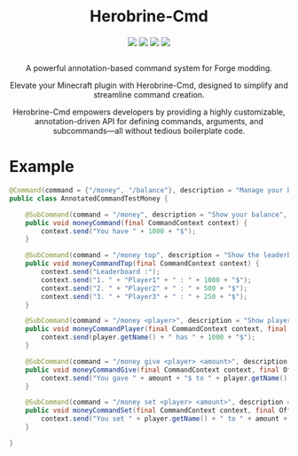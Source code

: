 <div align="center">

# Herobrine-Cmd

<div align="center" >
  <img align="center" src="https://img.shields.io/badge/version-1.0.0 (a409981)-blue">
  <img align="center" src="https://img.shields.io/badge/maintainer-Zeldown-orange">
  <img align="center" src="https://img.shields.io/maintenance/yes/9999">
  <img align="center" src="https://github.com/Zeldown/Herobrine-Cmd/actions/workflows/release.yml/badge.svg">
</div>

<br>

A powerful annotation-based command system for Forge modding.

Elevate your Minecraft plugin with Herobrine-Cmd, designed to simplify and streamline command creation.

Herobrine-Cmd empowers developers by providing a highly customizable, annotation-driven API for defining commands, arguments, and subcommands—all without tedious boilerplate code.
</div>

# Example
```java
@Command(command = {"/money", "/balance"}, description = "Manage your balance", permission = "command.money.use", sender = SenderType.ALL)
public class AnnotatedCommandTestMoney {

	@SubCommand(command = "/money", description = "Show your balance", sender = SenderType.PLAYER)
	public void moneyCommand(final CommandContext context) {
		context.send("You have " + 1000 + "$");
	}

	@SubCommand(command = "/money top", description = "Show the leaderboard")
	public void moneyCommandTop(final CommandContext context) {
		context.send("Leaderboard :");
		context.send("1. " + "Player1" + " : " + 1000 + "$");
		context.send("2. " + "Player2" + " : " + 500 + "$");
		context.send("3. " + "Player3" + " : " + 250 + "$");
	}

	@SubCommand(command = "/money <player>", description = "Show player's balance", permission = "command.money.admin")
	public void moneyCommandPlayer(final CommandContext context, final OfflinePlayer player) {
		context.send(player.getName() + " has " + 1000 + "$");
	}

	@SubCommand(command = "/money give <player> <amount>", description = "Give money to player", permission = "command.money.admin")
	public void moneyCommandGive(final CommandContext context, final OfflinePlayer player, final double amount) {
		context.send("You gave " + amount + "$ to " + player.getName());
	}

	@SubCommand(command = "/money set <player> <amount>", description = "Set player's balance", permission = "command.money.admin")
	public void moneyCommandSet(final CommandContext context, final OfflinePlayer player, final double amount) {
		context.send("You set " + player.getName() + " to " + amount + "$");
	}

}
```

